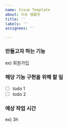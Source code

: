 ```yaml
---
name: Issue Template
about: 이슈 템플릿
title: ''
labels: ''
assignees: ''

---
```


### 만들고자 하는 기능
ex) 회원가입

### 해당 기능 구현을 위해 할 일
- [ ] todo 1
- [ ] todo 2

### 예상 작업 시간
ex) 3h
